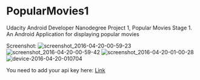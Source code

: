 # PopularMovies1
Udacity Android Developer Nanodegree Project 1, Popular Movies Stage 1.
An Android Application for displaying popular movies

Screenshot: 
![screenshot_2016-04-20-00-59-23](https://cloud.githubusercontent.com/assets/7099405/14652784/8a65afc0-0693-11e6-9dca-31d476410aad.png)
![screenshot_2016-04-20-00-59-42](https://cloud.githubusercontent.com/assets/7099405/14652783/8a6373ea-0693-11e6-8dba-a1dec12f0d52.png)
![screenshot_2016-04-20-01-00-28](https://cloud.githubusercontent.com/assets/7099405/14652782/8a60d3e2-0693-11e6-85f0-ac6b007faf14.png)
![device-2016-04-20-010704](https://cloud.githubusercontent.com/assets/7099405/14652958/5056743a-0694-11e6-9b9f-69a3954020ab.png)

 You need to add your api key here: [Link](https://github.com/Angads25/PopularMovies1/blob/master/app/src/main/java/com/example/android/model/SpKeys.java)
